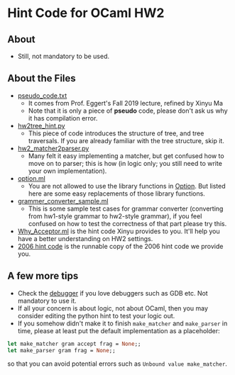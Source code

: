 # Hint Code for OCaml HW2

## About
* Still, not mandatory to be used.

## About the Files
* [pseudo_code.txt](./pseudo_code.txt)
    * It comes from Prof. Eggert's Fall 2019 lecture, refined by Xinyu Ma
    * Note that it is only a piece of **pseudo** code, please don't ask us why it has compilation error.
* [hw2tree_hint.py](./hw2tree_hint.py)
    * This piece of code introduces the structure of tree, and tree traversals. If you are already familiar with the tree structure, skip it.
* [hw2_matcher2parser.py](./hw2_matcher2parser.py)
    * Many felt it easy implementing a matcher, but get confused how to move on to parser; this is how (in logic only; you still need to write your own implementation).
* [option.ml](./option.ml)
    * You are not allowed to use the library functions in [Option](http://ocaml-lib.sourceforge.net/doc/Option.html). But listed here are some easy replacements of those library functions.
* [grammer_converter_sample.ml](./grammar_converter_sample.ml)
    * This is some sample test cases for grammar converter (converting from hw1-style grammar to hw2-style grammar), if you feel confused on how to test the correctness of that part please try this.
* [Why_Acceptor.ml](./Why_Acceptor.ml) is the hint code Xinyu provides to you. It'll help you have a better understanding on HW2 settings.
* [2006 hint code](./2006/) is the runnable copy of the 2006 hint code we provide you.

## A few more tips
* Check the [debugger](https://caml.inria.fr/pub/docs/manual-ocaml/debugger.html) if you love debuggers such as GDB etc. Not mandatory to use it.
* If all your concern is about logic, not about OCaml, then you may consider editing the python hint to test your logic out.
* If you somehow didn't make it to finish ```make_matcher``` and ```make_parser``` in time, please at least put the default implementation as a placeholder:
```ocaml
let make_matcher gram accept frag = None;;
let make_parser gram frag = None;;
```
so that you can avoid potential errors such as ```Unbound value make_matcher```.